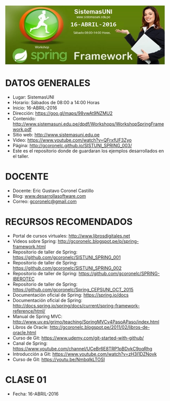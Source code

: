 ![Spring Framework](https://raw.githubusercontent.com/gcoronelc/SISTUNI_SPRING_003/master/spring.jpg)


# DATOS GENERALES

- Lugar: SistemasUNI
- Horario: Sábados de 08:00 a 14:00 Horas
- Inicio: 16-ABRIL-2016
- Dirección: https://goo.gl/maps/98vwAt9NZMU2
- Contenido: http://www.sistemasuni.edu.pe/dpdf/Workshops/WorkshopSpringFramework.pdf
- Sitio web: http://www.sistemasuni.edu.pe
- Video: https://www.youtube.com/watch?v=QFrxfUF3Zyo
- Página: http://gcoronelc.github.io/SISTUNI_SPRING_003/
- Este es el repositorio donde de guardaran los ejemplos desarrollados en el taller.


# DOCENTE

- Docente: Eric Gustavo Coronel Castillo
- Blog: www.desarrollasoftware.com
- Correo: gcoronelc@gmail.com

# RECURSOS RECOMENDADOS

- Portal de cursos virtuales: http://www.librosdigitales.net
- Videos sobre Spring: http://gcoronelc.blogspot.pe/p/spring-framework.html
- Repositorio de taller de Spring: https://github.com/gcoronelc/SISTUNI_SPRING_001
- Repositorio de taller de Spring: https://github.com/gcoronelc/SISTUNI_SPRING_002
- Repositorio de taller de Spring: https://github.com/gcoronelc/SPRING-IBEROTEC
- Repositorio de taller de Spring: https://github.com/gcoronelc/Spring_CEPSUNI_OCT_2015
- Documentación oficial de Spring: https://spring.io/docs
- Documentación oficial de Spring: http://docs.spring.io/spring/docs/current/spring-framework-reference/html/
- Manual de Spring MVC: http://www.uv.es/grimo/teaching/SpringMVCv4PasoAPaso/index.html
- Libros de Oracle: http://gcoronelc.blogspot.pe/2011/02/libros-de-oracle.html
- Curso de Git: https://www.udemy.com/git-started-with-github/
- Canal de Spring: https://www.youtube.com/channel/UCeBr6E8TRP1pBDvkC9oqRhg
- Introducción a Git: https://www.youtube.com/watch?v=zH3I1DZNovk
- Curso de Git: https://youtu.be/NmbqlkLTOSI


# CLASE 01 

- Fecha: 16-ABRIL-2016


